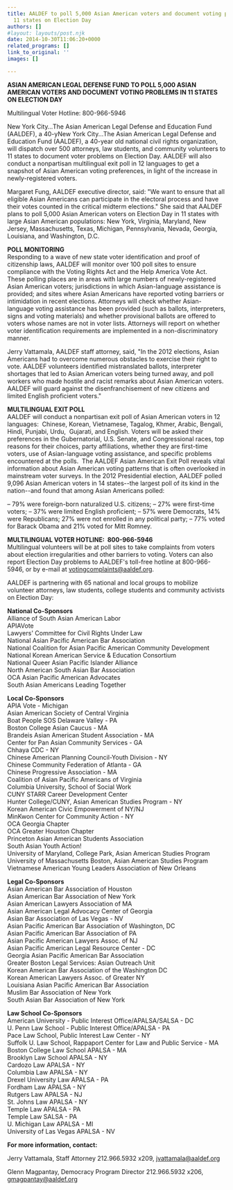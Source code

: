 ```yaml
---
title: AALDEF to poll 5,000 Asian American voters and document voting problems in
  11 states on Election Day
authors: []
#layout: layouts/post.njk
date: 2014-10-30T11:06:20+0000
related_programs: []
link_to_original: ''
images: []

---
```

**ASIAN AMERICAN LEGAL DEFENSE FUND TO POLL 5,000 ASIAN AMERICAN VOTERS AND DOCUMENT VOTING PROBLEMS IN 11 STATES ON ELECTION DAY**

Multilingual Voter Hotline: 800-966-5946

New York City…The Asian American Legal Defense and Education Fund (AALDEF), a
40-yNew York City...The Asian American Legal Defense and Education Fund (AALDEF), a 40-year old national civil rights organization, will dispatch over 500 attorneys, law students, and community volunteers to 11 states to document voter problems on Election Day. AALDEF will also conduct a nonpartisan multilingual exit poll in 12 languages to get a snapshot of Asian American voting preferences, in light of the increase in newly-registered voters.

Margaret Fung, AALDEF executive director, said: "We want to ensure that all eligible Asian Americans can participate in the electoral process and have their votes counted in the critical midterm elections." She said that AALDEF plans to poll 5,000 Asian American voters on Election Day in 11 states with large Asian American populations: New York, Virginia, Maryland, New Jersey, Massachusetts, Texas, Michigan, Pennsylvania, Nevada, Georgia, Louisiana, and Washington, D.C.

**POLL MONITORING**   
Responding to a wave of new state voter identification and proof of citizenship laws, AALDEF will monitor over 100 poll sites to ensure compliance with the Voting Rights Act and the Help America Vote Act. These polling places are in areas with large numbers of newly-registered Asian American voters; jurisdictions in which Asian-language assistance is provided; and sites where Asian Americans have reported voting barriers or intimidation in recent elections. Attorneys will check whether Asian-language voting assistance has been provided (such as ballots, interpreters, signs and voting materials) and whether provisional ballots are offered to voters whose names are not in voter lists. Attorneys will report on whether voter identification requirements are implemented in a non-discriminatory manner.

Jerry Vattamala, AALDEF staff attorney, said, "In the 2012 elections, Asian Americans had to overcome numerous obstacles to exercise their right to vote. AALDEF volunteers identified mistranslated ballots, interpreter shortages that led to Asian American voters being turned away, and poll workers who made hostile and racist remarks about Asian American voters.  AALDEF will guard against the disenfranchisement of new citizens and limited English proficient voters."

**MULTILINGUAL EXIT POLL**   
AALDEF will conduct a nonpartisan exit poll of Asian American voters in 12  languages:  Chinese, Korean, Vietnamese, Tagalog, Khmer, Arabic, Bengali, Hindi, Punjabi, Urdu,  Gujarati, and English. Voters will be asked their preferences in the Gubernatorial, U.S. Senate, and Congressional races, top reasons for their choices, party affiliations, whether they are first-time voters, use of Asian-language voting assistance, and specific problems encountered at the polls.  The AALDEF Asian American Exit Poll reveals vital information about Asian American voting patterns that is often overlooked in mainstream voter surveys. In the 2012 Presidential election, AALDEF polled 9,096 Asian American voters in 14 states--the largest poll of its kind in the nation--and found that among Asian Americans polled:

– 79% were foreign-born naturalized U.S. citizens;
– 27% were first-time voters;
– 37% were limited English proficient;
– 57% were Democrats, 14% were Republicans; 27% were not enrolled in any
political party;
– 77% voted for Barack Obama and 21% voted for Mitt Romney.

**MULTILINGUAL VOTER HOTLINE:  800-966-5946**  
Multilingual volunteers will be at poll sites to take complaints from voters about election irregularities and other barriers to voting. Voters can also report Election Day problems to AALDEF's toll-free hotline at 800-966-5946, or by e-mail at votingcomplaints@aaldef.org.

AALDEF is partnering with 65 national and local groups to mobilize volunteer attorneys, law students, college students and community activists on Election Day:

**National Co-Sponsors**   
Alliance of South Asian American Labor  
APIAVote  
Lawyers' Committee for Civil Rights Under Law  
National Asian Pacific American Bar Association  
National Coalition for Asian Pacific American Community Development  
National Korean American Service & Education Consortium  
National Queer Asian Pacific Islander Alliance  
North American South Asian Bar Association  
OCA Asian Pacific American Advocates  
South Asian Americans Leading Together

**Local Co-Sponsors**  
APIA Vote - Michigan  
Asian American Society of Central Virginia  
Boat People SOS Delaware Valley - PA  
Boston College Asian Caucus - MA  
Brandeis Asian American Student Association - MA  
Center for Pan Asian Community Services - GA  
Chhaya CDC - NY  
Chinese American Planning Council-Youth Division - NY  
Chinese Community Federation of Atlanta - GA  
Chinese Progressive Association - MA  
Coalition of Asian Pacific Americans of Virginia  
Columbia University, School of Social Work  
CUNY STARR Career Development Center  
Hunter College/CUNY, Asian American Studies Program - NY  
Korean American Civic Empowerment of NY/NJ  
MinKwon Center for Community Action - NY  
OCA Georgia Chapter  
OCA Greater Houston Chapter  
Princeton Asian American Students Association  
South Asian Youth Action!  
University of Maryland, College Park, Asian American Studies Program  
University of Massachusetts Boston, Asian American Studies Program  
Vietnamese American Young Leaders Association of New Orleans

**Legal Co-Sponsors**  
Asian American Bar Association of Houston  
Asian American Bar Association of New York  
Asian American Lawyers Association of MA  
Asian American Legal Advocacy Center of Georgia  
Asian Bar Association of Las Vegas - NV  
Asian Pacific American Bar Association of Washington, DC  
Asian Pacific American Bar Association of PA  
Asian Pacific American Lawyers Assoc. of NJ  
Asian Pacific American Legal Resource Center - DC  
Georgia Asian Pacific American Bar Association   
Greater Boston Legal Services: Asian Outreach Unit  
Korean American Bar Association of the Washington DC   
Korean American Lawyers Assoc. of Greater NY  
Louisiana Asian Pacific American Bar Association  
Muslim Bar Association of New York  
South Asian Bar Association of New York

**Law School Co-Sponsors**  
American University - Public Interest Office/APALSA/SALSA - DC  
U. Penn Law School - Public Interest Office/APALSA - PA  
Pace Law School, Public Interest Law Center - NY  
Suffolk U. Law School, Rappaport Center for Law and Public Service - MA   
Boston College Law School APALSA - MA  
Brooklyn Law School APALSA - NY  
Cardozo Law APALSA - NY  
Columbia Law APALSA - NY  
Drexel University Law APALSA - PA  
Fordham Law APALSA - NY  
Rutgers Law APALSA - NJ  
St. Johns Law APALSA - NY  
Temple Law APALSA - PA  
Temple Law SALSA - PA  
U. Michigan Law APALSA - MI  
University of Las Vegas APALSA - NV

**For more information, contact:**

Jerry Vattamala, Staff Attorney
212\.966.5932 x209,
[jvattamala@aaldef.org](mailto:jvattamala@aaldef.org)

Glenn Magpantay, Democracy Program Director
212\.966.5932 x206,
[gmagpantay@aaldef.org](mailto:gmagpantay@aaldef.org)